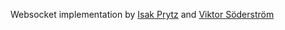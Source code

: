 Websocket implementation by <a href="https://github.com/iPrytz">Isak Prytz</a> and <a href="https://github.com/Florry">Viktor Söderström</a>
